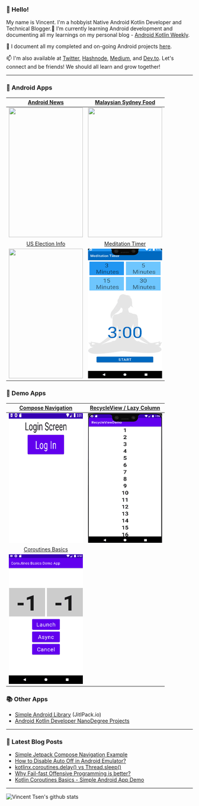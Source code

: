 ### 👋 Hello!

My name is Vincent. I'm a hobbyist Native Android Kotlin Developer and Technical Blogger.🌱 I’m currently learning Android development and documenting all my learnings on my personal blog - [Android Kotlin Weekly](https://vtsen.hashnode.dev/).

💞️ I document all my completed and on-going Android projects [here](https://vtsen.hashnode.dev/projects).

📫 I'm also available at [Twitter](https://twitter.com/vinchamp77), [Hashnode](https://hashnode.com/@vtsen), [Medium](https://vtsen.medium.com/), and [Dev.to](https://dev.to/vtsen). Let's connect and be friends! We should all learn and grow together!


---
### 📱 Android Apps

[Android News](https://github.com/vinchamp77/AndroidNews) | [Malaysian Sydney Food](https://github.com/vinchamp77/MalaysianSydneyFood)
:-------------------------:|:-------------------------:
<img src="https://github.com/vinchamp77/AndroidNews/blob/master/screenshots/Android_News_Overview.gif" width="200" height="350" /> | <img src="https://github.com/vinchamp77/MalaysianSydneyFood/blob/master/app/src/main/malaysian_sydney_food_app.gif" width="200" height="350" /> 
[US Election Info](https://github.com/vinchamp77/USElectionInfo) | [Meditation Timer](https://github.com/vinchamp77/MeditationTimer)
<img src="https://github.com/vinchamp77/USElectionInfo/blob/master/app/src/main/completed_android_kotlin_developer_nanodegree_projects_05.gif" width="200" height="350" /> | <img src="https://github.com/vinchamp77/MeditationTimer/blob/master/app/src/main/meditation_timer_screenshot_animation.gif" width="200" height="350" />

### 📱 Demo Apps
[Compose Navigation](https://github.com/vinchamp77/Demo_SimpleNavigationCompose) | [RecycleView / Lazy Column](https://github.com/vinchamp77/Demo_SimpleRecycleView)
:-------------------------:|:-------------------------:
<img src="https://github.com/vinchamp77/Demo_SimpleNavigationCompose/blob/master/screenshots/Simple_Jetpack_Compose_Navigation_Example_01.gif" width="200" height="350" /> | <img src="https://github.com/vinchamp77/Demo_SimpleRecycleView/blob/master/screenshots/Android_RecycleView_Demo_01.gif" width="200" height="350" />
[Coroutines Basics](https://github.com/vinchamp77/Demo_CoroutinesBasics) | |
<img src="https://github.com/vinchamp77/Demo_CoroutinesBasics/blob/master/screenshots/Kotlin_Coroutines_Basics_Simple_Android_App_Demo_01.gif" width="200" height="350" /> | |

### 📚 Other Apps
- [Simple Android Library](https://github.com/vinchamp77/demo-simple-android-lib) (JitIPack.io)
- [Android Kotlin Developer NanoDegree Projects](https://vtsen.hashnode.dev/android-kotlin-developer-nanodegree-projects-review)

---

### 📝 Latest Blog Posts
<!-- BLOG-POST-LIST:START -->
- [Simple Jetpack Compose Navigation Example](https://vtsen.hashnode.dev/simple-jetpack-compose-navigation-example)
- [How to Disable Auto Off in Android Emulator?](https://vtsen.hashnode.dev/how-to-disable-auto-off-in-android-emulator)
- [kotlinx.coroutines.delay&lpar;&rpar; vs Thread.sleep&lpar;&rpar;](https://vtsen.hashnode.dev/kotlinxcoroutinesdelay-vs-threadsleep)
- [Why Fail-fast Offensive Programming is better?](https://vtsen.hashnode.dev/why-fail-fast-offensive-programming-is-better)
- [Kotlin Coroutines Basics - Simple Android App Demo](https://vtsen.hashnode.dev/kotlin-coroutines-basics-simple-android-app-demo)
<!-- BLOG-POST-LIST:END -->

---

![Vincent Tsen's github stats](https://github-readme-stats.vercel.app/api?username=vinchamp77&show_icons=true&count_private=true&hide=issues,prs)

<!---
vinchamp77/vinchamp77 is a ✨ special ✨ repository because its `README.md` (this file) appears on your GitHub profile.
You can click the Preview link to take a look at your changes.
- 👋 Hi, I’m @vinchamp77
- 👀 I’m interested in ...
- 🌱 I’m currently learning ...
- 💞️ I’m looking to collaborate on ...
- 📫 How to reach me ...
--->
